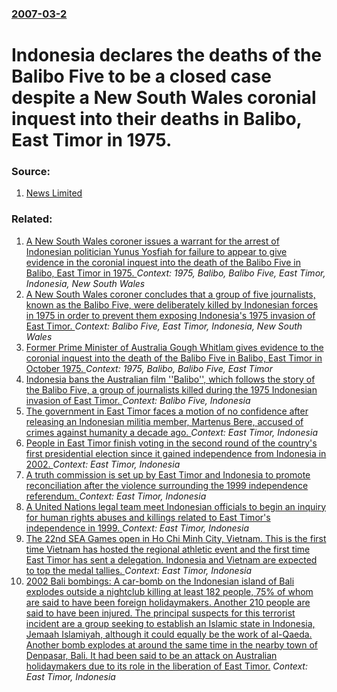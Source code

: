 ### [2007-03-2](/news/2007/03/2/index.md)

#  Indonesia declares the deaths of the Balibo Five to be a closed case despite a New South Wales coronial inquest into their deaths in Balibo, East Timor in 1975. 




### Source:

1. [News Limited](http://www.news.com.au/story/0,10117,21313466-401,00.html)

### Related:

1. [ A New South Wales coroner issues a warrant for the arrest of Indonesian politician Yunus Yosfiah for failure to appear to give evidence in the coronial inquest into the death of the Balibo Five in Balibo, East Timor in 1975. ](/news/2007/03/1/a-new-south-wales-coroner-issues-a-warrant-for-the-arrest-of-indonesian-politician-yunus-yosfiah-for-failure-to-appear-to-give-evidence-in.md) _Context: 1975, Balibo, Balibo Five, East Timor, Indonesia, New South Wales_
2. [ A New South Wales coroner concludes that a group of five journalists, known as the Balibo Five, were deliberately killed by Indonesian forces in 1975 in order to prevent them exposing Indonesia's 1975 invasion of East Timor. ](/news/2007/11/15/a-new-south-wales-coroner-concludes-that-a-group-of-five-journalists-known-as-the-balibo-five-were-deliberately-killed-by-indonesian-forc.md) _Context: Balibo Five, East Timor, Indonesia, New South Wales_
3. [ Former Prime Minister of Australia Gough Whitlam gives evidence to the coronial inquest into the death of the Balibo Five in Balibo, East Timor in October 1975. ](/news/2007/05/8/former-prime-minister-of-australia-gough-whitlam-gives-evidence-to-the-coronial-inquest-into-the-death-of-the-balibo-five-in-balibo-east-t.md) _Context: 1975, Balibo, Balibo Five, East Timor_
4. [ Indonesia bans the Australian film ''Balibo'', which follows the story of the Balibo Five, a group of journalists killed during the 1975 Indonesian invasion of East Timor. ](/news/2009/12/2/indonesia-bans-the-australian-film-balibo-which-follows-the-story-of-the-balibo-five-a-group-of-journalists-killed-during-the-1975-in.md) _Context: Balibo Five, Indonesia_
5. [ The government in East Timor faces a motion of no confidence after releasing an Indonesian militia member, Martenus Bere, accused of crimes against humanity a decade ago. ](/news/2009/10/12/the-government-in-east-timor-faces-a-motion-of-no-confidence-after-releasing-an-indonesian-militia-member-martenus-bere-accused-of-crimes.md) _Context: East Timor, Indonesia_
6. [ People in East Timor finish voting in the second round of the country's first presidential election since it gained independence from Indonesia in 2002. ](/news/2007/05/9/people-in-east-timor-finish-voting-in-the-second-round-of-the-country-s-first-presidential-election-since-it-gained-independence-from-indon.md) _Context: East Timor, Indonesia_
7. [ A truth commission is set up by East Timor and Indonesia to promote reconciliation after the violence surrounding the 1999 independence referendum. ](/news/2007/02/19/a-truth-commission-is-set-up-by-east-timor-and-indonesia-to-promote-reconciliation-after-the-violence-surrounding-the-1999-independence-ref.md) _Context: East Timor, Indonesia_
8. [ A United Nations legal team meet Indonesian officials to begin an inquiry for human rights abuses and killings related to East Timor's independence in 1999. ](/news/2005/05/19/a-united-nations-legal-team-meet-indonesian-officials-to-begin-an-inquiry-for-human-rights-abuses-and-killings-related-to-east-timor-s-inde.md) _Context: East Timor, Indonesia_
9. [The 22nd SEA Games open in Ho Chi Minh City, Vietnam. This is the first time Vietnam has hosted the regional athletic event and the first time East Timor has sent a delegation. Indonesia and Vietnam are expected to top the medal tallies. ](/news/2003/12/5/the-22nd-sea-games-open-in-ho-chi-minh-city-vietnam-this-is-the-first-time-vietnam-has-hosted-the-regional-athletic-event-and-the-first-ti.md) _Context: East Timor, Indonesia_
10. [ 2002 Bali bombings: A car-bomb on the Indonesian island of Bali explodes outside a nightclub killing at least 182 people, 75% of whom are said to have been foreign holidaymakers. Another 210 people are said to have been injured. The principal suspects for this terrorist incident are a group seeking to establish an Islamic state in Indonesia, Jemaah Islamiyah, although it could equally be the work of al-Qaeda. Another bomb explodes at around the same time in the nearby town of Denpasar, Bali. It had been said to be an attack on Australian holidaymakers due to its role in the liberation of East Timor.](/news/2002/10/12/2002-bali-bombings-a-car-bomb-on-the-indonesian-island-of-bali-explodes-outside-a-nightclub-killing-at-least-182-people-75-of-whom-are-s.md) _Context: East Timor, Indonesia_
